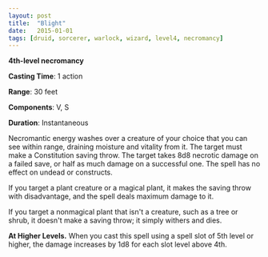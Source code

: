 ```yaml
---
layout: post
title:  "Blight"
date:   2015-01-01
tags: [druid, sorcerer, warlock, wizard, level4, necromancy]
---
```


**4th-level necromancy**

**Casting Time**: 1 action

**Range**: 30 feet

**Components**: V, S

**Duration**: Instantaneous

Necromantic energy washes over a creature of your choice that you can see within range, draining moisture and vitality from it. The target must make a Constitution saving throw. The target takes 8d8 necrotic damage on a failed save, or half as much damage on a successful one. The spell has no effect on undead or constructs.

If you target a plant creature or a magical plant, it makes the saving throw with disadvantage, and the spell deals maximum damage to it.

If you target a nonmagical plant that isn't a creature, such as a tree or shrub, it doesn't make a saving throw; it simply withers and dies.

**At Higher Levels.** When you cast this spell using a spell slot of 5th level or higher, the damage increases by 1d8 for each slot level above 4th.
